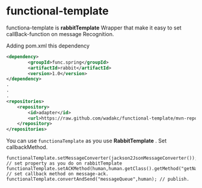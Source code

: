 # functional-template

functiona-template is __rabbitTemplate__ Wrapper that make it easy to set callBack-function on message Recognition.

Adding pom.xml this dependency 
```xml
<dependency>
		<groupId>func.spring</groupId>
		<artifactId>rabbit</artifactId>
		<version>1.0</version>
</dependency>
.
.
.
<repositories>
	<repository>
		<id>adapter</id>
		<url>https://raw.github.com/wadakc/functional-template/mvn-repo/</url>
	</repository>
</repositories>
```


You can use `functionaTemplate` as you use __RabbitTemplate__ . 
Set callbackMethod.

```java:example
functionalTemplate.setMessageConverter(jackson2JsonMessageConverter()); // set property as you do on rabbitTemplate
functionalTemplate.setACKMethod(human,human.getClass().getMethod("getName")); // set callback method on message-ack.
functionalTemplate.convertAndSend("messageQueue",human); // publish. 
```
